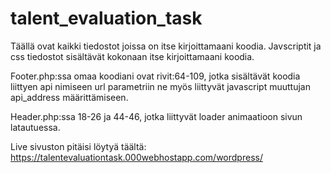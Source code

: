 # talent_evaluation_task

Täällä ovat kaikki tiedostot joissa on itse kirjoittamaani koodia.
Javscriptit ja css tiedostot sisältävät kokonaan itse kirjoittamaani koodia. 

Footer.php:ssa 
omaa koodiani ovat rivit:64-109, jotka sisältävät koodia liittyen api nimiseen url parametriin ne myös liittyvät javascript muuttujan api_address määrittämiseen.


Header.php:ssa 18-26 ja 44-46, jotka liittyvät loader animaatioon sivun latautuessa.

Live sivuston pitäisi löytyä täältä:
https://talentevaluationtask.000webhostapp.com/wordpress/
